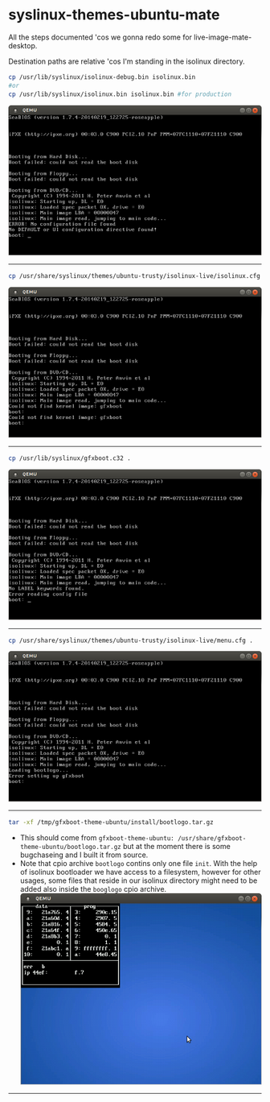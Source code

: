 syslinux-themes-ubuntu-mate
===========================
All the steps documented 'cos we gonna redo some for live-image-mate-desktop.

Destination paths are relative 'cos I'm standing in the isolinux directory.

``` bash
cp /usr/lib/syslinux/isolinux-debug.bin isolinux.bin
#or
cp /usr/lib/syslinux/isolinux.bin isolinux.bin #for production
```
![](docs/no_configuration_file_found.png)

***


``` bash
cp /usr/share/syslinux/themes/ubuntu-trusty/isolinux-live/isolinux.cfg .
```
![](docs/could_not_find_kernel_image_gfxboot.png)

***


``` bash
cp /usr/lib/syslinux/gfxboot.c32 .
```
![](docs/no_label_keywords_found.png)

***


``` bash
cp /usr/share/syslinux/themes/ubuntu-trusty/isolinux-live/menu.cfg .
```
![](docs/error_setting_up_gfxboot.png)

***


``` bash
tar -xf /tmp/gfxboot-theme-ubuntu/install/bootlogo.tar.gz
```
* This should come from `gfxboot-theme-ubuntu: /usr/share/gfxboot-theme-ubuntu/bootlogo.tar.gz` but at the moment there is some bugchaseing and I built it from source.
* Note that cpio archive `bootlogo` contins only one file `init`. With the help of isolinux bootloader we have access to a filesystem, however for other usages, some files that reside in our isolinux directory might need to be added also inside the `booglogo` cpio archive.
![](docs/blue_background_without_menu.png)

***

